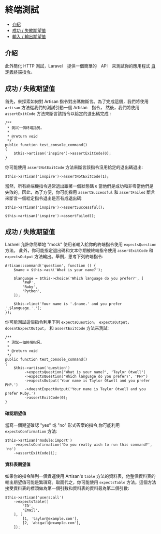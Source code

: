# 終端測試

- [介紹](#introduction)
- [成功 / 失敗期望值](#success-failure-expectations)
- [輸入 / 輸出期望值](#input-output-expectations)

<a name="introduction"></a>
## 介紹

此外簡化 HTTP 測試，Laravel　提供一個簡單的　API　來測試你的應用程式 [自定義終端指令](/docs/{{version}}/artisan)。

<a name="success-failure-expectations"></a>
## 成功 / 失敗期望值

首先，來探索如何對 Artisan 指令對出碼做斷言。為了完成這個，我們將使用 `artisan` 方法從我們的測試引動一個 Artisan　指令， 然後，我們將使用 `assertExitCode` 方法來斷言該指令以給定的退出碼完成 :

    /**
     * 測試一個終端指另。
     *
     * @return void
     */
    public function test_console_command()
    {
        $this->artisan('inspire')->assertExitCode(0);
    }

你可能使用 `assertNotExitCode` 方法來斷言該指令沒用給定的退出碼退出:

    $this->artisan('inspire')->assertNotExitCode(1);

當然，所有終端機指令通常退出跟著一個狀態碼 `0` 當他們是成功和非零當他們是失敗的。因此，為了方便，你可能採用  `assertSuccessful` 和 `assertFailed` 斷言來斷言一個給定指令退出是否有成退出碼:

    $this->artisan('inspire')->assertSuccessful();

    $this->artisan('inspire')->assertFailed();

<a name="成功 / 失敗期望值"></a>
## 成功 / 失敗期望值

Laravel 允許你簡單地 "mock" 使用者輸入給你的終端指令使用 `expectsQuestion` 方法。 此外，你可能指定退出碼和文本你期被終端指令使用 `assertExitCode` 和 `expectsOutput` 方法輸出。舉例，思考下列終端指令:

    Artisan::command('question', function () {
        $name = $this->ask('What is your name?');

        $language = $this->choice('Which language do you prefer?', [
            'PHP',
            'Ruby',
            'Python',
        ]);

        $this->line('Your name is '.$name.' and you prefer '.$language.'.');
    });

你可能測試這個指令利用下列 `expectsQuestion`， `expectsOutput`， `doesntExpectOutput`， 和  `assertExitCode` 方法來測試:

    /**
     * 測試一個終端指另。
     *
     * @return void
     */
    public function test_console_command()
    {
        $this->artisan('question')
             ->expectsQuestion('What is your name?', 'Taylor Otwell')
             ->expectsQuestion('Which language do you prefer?', 'PHP')
             ->expectsOutput('Your name is Taylor Otwell and you prefer PHP.')
             ->doesntExpectOutput('Your name is Taylor Otwell and you prefer Ruby.')
             ->assertExitCode(0);
    }

<a name="confirmation-expectations"></a>
#### 確認期望值

當寫一個期望確認 "yes" 或 "no" 形式答案的指令,你可能利用 `expectsConfirmation` 方法:

    $this->artisan('module:import')
        ->expectsConfirmation('Do you really wish to run this command?', 'no')
        ->assertExitCode(1);

<a name="table-expectations"></a>
#### 資料表期望值

如果你的指令陳列一個資運使用 Artisan's `table` 方法的資料表，他整個資料表的輸出期望值可能是繁瑣寫。取而代之，你可能使用 `expectsTable` 方法。這個方法接受資料表的標頭做為第一個引數和資料表的資料最為第二個引數:

    $this->artisan('users:all')
        ->expectsTable([
            'ID',
            'Email',
        ], [
            [1, 'taylor@example.com'],
            [2, 'abigail@example.com'],
        ]);
